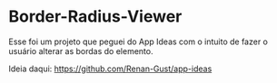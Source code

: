 # Border-Radius-Viewer
Esse foi um projeto que peguei do App Ideas com o intuito de fazer o usuário alterar as bordas do elemento.

Ideia daqui: https://github.com/Renan-Gust/app-ideas
